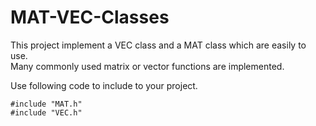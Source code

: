 # MAT-VEC-Classes
This project implement a VEC class and a MAT class which are easily to use.<br />
Many commonly used matrix or vector functions are implemented.

Use following code to include to your project.
```
#include "MAT.h"
#include "VEC.h"
```
